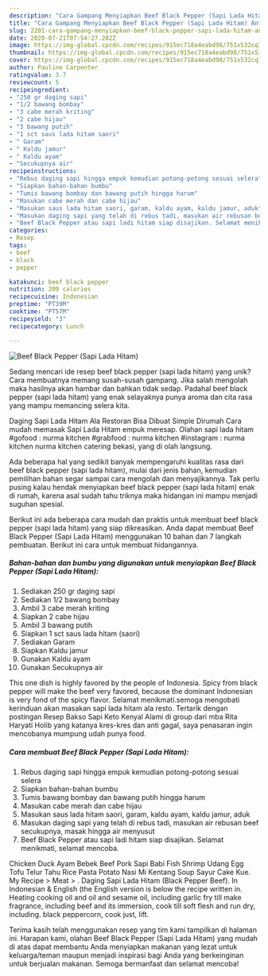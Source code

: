 ```yaml
---
description: "Cara Gampang Menyiapkan Beef Black Pepper (Sapi Lada Hitam) Anti Gagal"
title: "Cara Gampang Menyiapkan Beef Black Pepper (Sapi Lada Hitam) Anti Gagal"
slug: 2201-cara-gampang-menyiapkan-beef-black-pepper-sapi-lada-hitam-anti-gagal
date: 2020-07-21T07:54:27.282Z
image: https://img-global.cpcdn.com/recipes/915ec718a4eabd98/751x532cq70/beef-black-pepper-sapi-lada-hitam-foto-resep-utama.jpg
thumbnail: https://img-global.cpcdn.com/recipes/915ec718a4eabd98/751x532cq70/beef-black-pepper-sapi-lada-hitam-foto-resep-utama.jpg
cover: https://img-global.cpcdn.com/recipes/915ec718a4eabd98/751x532cq70/beef-black-pepper-sapi-lada-hitam-foto-resep-utama.jpg
author: Pauline Carpenter
ratingvalue: 3.7
reviewcount: 5
recipeingredient:
- "250 gr daging sapi"
- "1/2 bawang bombay"
- "3 cabe merah kriting"
- "2 cabe hijau"
- "3 bawang putih"
- "1 sct saus lada hitam saori"
- " Garam"
- " Kaldu jamur"
- " Kaldu ayam"
- "Secukupnya air"
recipeinstructions:
- "Rebus daging sapi hingga empuk kemudian potong-potong sesuai selera"
- "Siapkan bahan-bahan bumbu"
- "Tumis bawang bombay dan bawang putih hingga harum"
- "Masukan cabe merah dan cabe hijau"
- "Masukan saus lada hitam saori, garam, kaldu ayam, kaldu jamur, aduk"
- "Masukan daging sapi yang telah di rebus tadi, masukan air rebusan beef secukupnya, masak hingga air menyusut"
- "Beef Black Pepper atau sapi ladi hitam siap disajikan. Selamat menikmati, selamat mencoba."
categories:
- Resep
tags:
- beef
- black
- pepper

katakunci: beef black pepper 
nutrition: 209 calories
recipecuisine: Indonesian
preptime: "PT39M"
cooktime: "PT57M"
recipeyield: "3"
recipecategory: Lunch

---
```



![Beef Black Pepper (Sapi Lada Hitam)](https://img-global.cpcdn.com/recipes/915ec718a4eabd98/751x532cq70/beef-black-pepper-sapi-lada-hitam-foto-resep-utama.jpg)

Sedang mencari ide resep beef black pepper (sapi lada hitam) yang unik? Cara membuatnya memang susah-susah gampang. Jika salah mengolah maka hasilnya akan hambar dan bahkan tidak sedap. Padahal beef black pepper (sapi lada hitam) yang enak selayaknya punya aroma dan cita rasa yang mampu memancing selera kita.

Daging Sapi Lada Hitam Ala Restoran Bisa Dibuat Simple Dirumah Cara mudah memasak Sapi Lada Hitam empuk meresap. Olahan sapi lada hitam #gofood : nurma kitchen #grabfood : nurma kitchen #instagram : nurma kitchen nurma kitchen catering bekasi, yang di olah langsung.

Ada beberapa hal yang sedikit banyak mempengaruhi kualitas rasa dari beef black pepper (sapi lada hitam), mulai dari jenis bahan, kemudian pemilihan bahan segar sampai cara mengolah dan menyajikannya. Tak perlu pusing kalau hendak menyiapkan beef black pepper (sapi lada hitam) enak di rumah, karena asal sudah tahu triknya maka hidangan ini mampu menjadi suguhan spesial.


Berikut ini ada beberapa cara mudah dan praktis untuk membuat beef black pepper (sapi lada hitam) yang siap dikreasikan. Anda dapat membuat Beef Black Pepper (Sapi Lada Hitam) menggunakan 10 bahan dan 7 langkah pembuatan. Berikut ini cara untuk membuat hidangannya.

<!--inarticleads1-->

##### Bahan-bahan dan bumbu yang digunakan untuk menyiapkan Beef Black Pepper (Sapi Lada Hitam):

1. Sediakan 250 gr daging sapi
1. Sediakan 1/2 bawang bombay
1. Ambil 3 cabe merah kriting
1. Siapkan 2 cabe hijau
1. Ambil 3 bawang putih
1. Siapkan 1 sct saus lada hitam (saori)
1. Sediakan  Garam
1. Siapkan  Kaldu jamur
1. Gunakan  Kaldu ayam
1. Gunakan Secukupnya air


This one dish is highly favored by the people of Indonesia. Spicy from black pepper will make the beef very favored, because the dominant Indonesian is very fond of the spicy flavor. Selamat menikmati.semoga mengobati kerinduan akan masakan sapi lada hitam ala resto. Tertarik dengan postingan Resep Bakso Sapi Keto Kenyal Alami di group dari mba Rita Haryati Holib yang katanya kres-kres dan anti gagal, saya penasaran ingin mencobanya mumpung udah punya food. 

<!--inarticleads2-->

##### Cara membuat Beef Black Pepper (Sapi Lada Hitam):

1. Rebus daging sapi hingga empuk kemudian potong-potong sesuai selera
1. Siapkan bahan-bahan bumbu
1. Tumis bawang bombay dan bawang putih hingga harum
1. Masukan cabe merah dan cabe hijau
1. Masukan saus lada hitam saori, garam, kaldu ayam, kaldu jamur, aduk
1. Masukan daging sapi yang telah di rebus tadi, masukan air rebusan beef secukupnya, masak hingga air menyusut
1. Beef Black Pepper atau sapi ladi hitam siap disajikan. Selamat menikmati, selamat mencoba.


Chicken Duck Ayam Bebek Beef Pork Sapi Babi Fish Shrimp Udang Egg Tofu Telur Tahu Rice Pasta Potato Nasi Mi Kentang Soup Sayur Cake Kue. My Recipe‎ &gt; ‎Meat‎ &gt; ‎. Daging Sapi Lada Hitam (Black Pepper Beef). In Indonesian &amp; English (the English version is below the recipe written in. Heating cooking oil and oil and sesame oil, including garlic fry till make fragrance, including beef and its immersion, cook till soft flesh and run dry, including. black peppercorn, cook just, lift. 

Terima kasih telah menggunakan resep yang tim kami tampilkan di halaman ini. Harapan kami, olahan Beef Black Pepper (Sapi Lada Hitam) yang mudah di atas dapat membantu Anda menyiapkan makanan yang lezat untuk keluarga/teman maupun menjadi inspirasi bagi Anda yang berkeinginan untuk berjualan makanan. Semoga bermanfaat dan selamat mencoba!
